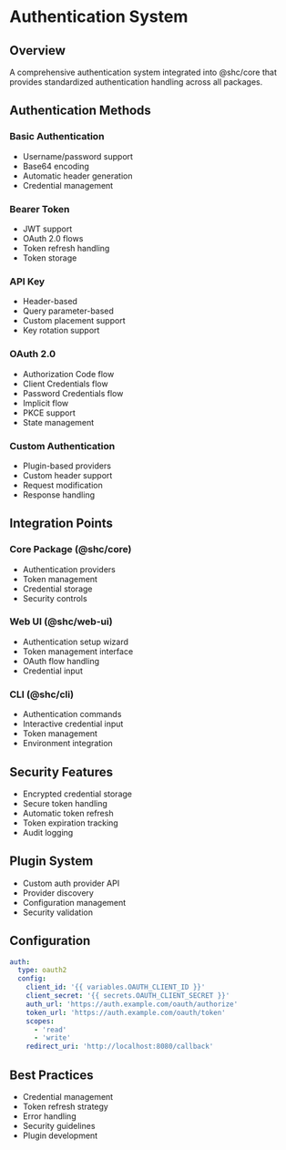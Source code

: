# Authentication System

## Overview

A comprehensive authentication system integrated into @shc/core that provides standardized authentication handling across all packages.

## Authentication Methods

### Basic Authentication

- Username/password support
- Base64 encoding
- Automatic header generation
- Credential management

### Bearer Token

- JWT support
- OAuth 2.0 flows
- Token refresh handling
- Token storage

### API Key

- Header-based
- Query parameter-based
- Custom placement support
- Key rotation support

### OAuth 2.0

- Authorization Code flow
- Client Credentials flow
- Password Credentials flow
- Implicit flow
- PKCE support
- State management

### Custom Authentication

- Plugin-based providers
- Custom header support
- Request modification
- Response handling

## Integration Points

### Core Package (@shc/core)

- Authentication providers
- Token management
- Credential storage
- Security controls

### Web UI (@shc/web-ui)

- Authentication setup wizard
- Token management interface
- OAuth flow handling
- Credential input

### CLI (@shc/cli)

- Authentication commands
- Interactive credential input
- Token management
- Environment integration

## Security Features

- Encrypted credential storage
- Secure token handling
- Automatic token refresh
- Token expiration tracking
- Audit logging

## Plugin System

- Custom auth provider API
- Provider discovery
- Configuration management
- Security validation

## Configuration

```yaml
auth:
  type: oauth2
  config:
    client_id: '{{ variables.OAUTH_CLIENT_ID }}'
    client_secret: '{{ secrets.OAUTH_CLIENT_SECRET }}'
    auth_url: 'https://auth.example.com/oauth/authorize'
    token_url: 'https://auth.example.com/oauth/token'
    scopes:
      - 'read'
      - 'write'
    redirect_uri: 'http://localhost:8080/callback'
```

## Best Practices

- Credential management
- Token refresh strategy
- Error handling
- Security guidelines
- Plugin development
